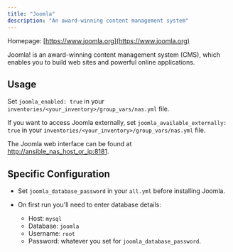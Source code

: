 ```yaml
---
title: "Joomla"
description: "An award-winning content management system"
---
```


Homepage: [https://www.joomla.org](https://www.joomla.org)

Joomla! is an award-winning content management system (CMS), which enables you to build web sites and powerful online applications.

## Usage

Set `joomla_enabled: true` in your `inventories/<your_inventory>/group_vars/nas.yml` file.

If you want to access Joomla externally, set `joomla_available_externally: true` in your `inventories/<your_inventory>/group_vars/nas.yml` file.

The Joomla web interface can be found at [http://ansible_nas_host_or_ip:8181](http://ansible_nas_host_or_ip:8181).

## Specific Configuration

- Set `joomla_database_password` in your `all.yml` before installing Joomla.

- On first run you'll need to enter database details:
  - Host: `mysql`
  - Database: `joomla`
  - Username: `root`
  - Password: whatever you set for `joomla_database_password`.
